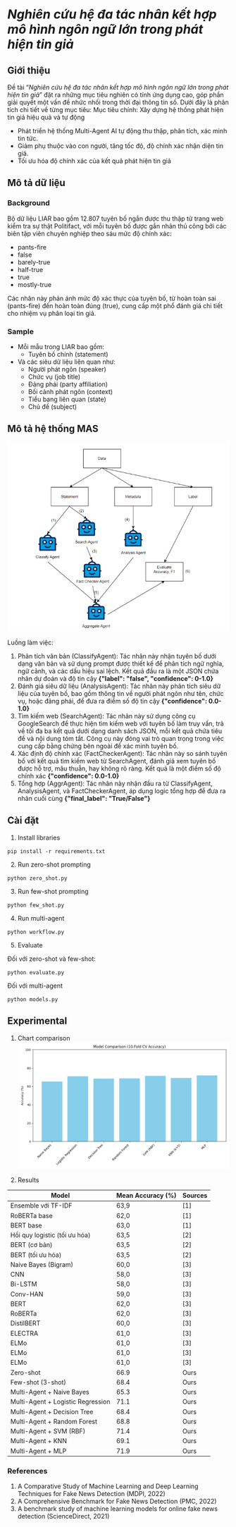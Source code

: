 # *Nghiên cứu hệ đa tác nhân kết hợp mô hình ngôn ngữ lớn trong phát hiện tin giả*

## Giới thiệu
Đề tài “*Nghiên cứu hệ đa tác nhân kết hợp mô hình ngôn ngữ lớn trong phát hiện tin giả*” đặt ra những mục tiêu nghiên có tính ứng dụng cao, góp phần giải quyết một vấn đề nhức nhối trong thời đại thông tin số. Dưới đây là phân tích chi tiết về từng mục tiêu: 
Mục tiêu chính: Xây dựng hệ thống phát hiện tin giả hiệu quả và tự động

- Phát triển hệ thống Multi-Agent AI tự động thu thập, phân tích, xác minh tin tức. 
- Giảm phụ thuộc vào con người, tăng tốc độ, độ chính xác nhận diện tin giả. 
- Tối ưu hóa độ chính xác của kết quả phát hiện tin giả

## Mô tả dữ liệu
### Background
Bộ dữ liệu LIAR bao gồm 12.807 tuyên bố ngắn được thu thập từ trang web kiểm tra sự thật Politifact, với mỗi tuyên bố được gắn nhãn thủ công bởi các biên tập viên chuyên nghiệp theo sáu mức độ chính xác:  
- pants-fire
- false
- barely-true
- half-true
- true
- mostly-true

Các nhãn này phản ánh mức độ xác thực của tuyên bố, từ 
hoàn toàn sai (pants-fire) đến hoàn toàn đúng (true), cung cấp một phổ đánh giá chi tiết cho nhiệm vụ phân loại tin giả.

### Sample
- Mỗi mẫu trong LIAR bao gồm:
  - Tuyên bố chính (statement)
- Và các siêu dữ liệu liên quan như:
  - Người phát ngôn (speaker) 
  - Chức vụ (job title)
  - Đảng phái (party affiliation) 
  - Bối cảnh phát ngôn (context)
  - Tiểu bang liên quan (state)
  - Chủ đề (subject)


## Mô tả hệ thống MAS
![mas](./assets/image.png)

Luồng làm việc:
1. Phân tích văn bản (ClassifyAgent): Tác nhân này nhận tuyên bố dưới dạng văn bản và sử dụng prompt được thiết kế để phân tích ngữ nghĩa, ngữ cảnh, và các dấu hiệu sai lệch. Kết quả đầu ra là một JSON chứa nhãn dự đoán và độ tin cậy **{"label": "false", "confidence": 0-1.0}**
2. Đánh giá siêu dữ liệu (AnalysisAgent): Tác nhân này phân tích siêu dữ liệu của tuyên bố, bao gồm thông tin về người phát ngôn như tên, chức vụ, hoặc đảng phái, để đưa ra điểm số độ tin cậy **{"confidence": 0.0-1.0}**
3. Tìm kiếm web (SearchAgent): Tác nhân này sử dụng công cụ GoogleSearch để thực hiện tìm kiếm web với tuyên bố làm truy vấn, trả về tối đa ba kết quả dưới dạng danh sách JSON, mỗi kết quả chứa tiêu đề và nội dung tóm tắt. Công cụ này đóng vai trò quan trọng trong việc cung cấp bằng chứng bên ngoài để xác minh tuyên bố.
4. Xác định độ chính xác (FactCheckerAgent): Tác nhân này so sánh tuyên bố với kết quả tìm kiếm web từ SearchAgent, đánh giá xem tuyên bố được hỗ trợ, mâu thuẫn, hay không rõ ràng. Kết quả là một điểm số độ chính xác **{"confidence": 0.0-1.0}**
5. Tổng hợp (AggrAgent): Tác nhân này nhận đầu ra từ ClassifyAgent, 
AnalysisAgent, và FactCheckerAgent, áp dụng logic tổng hợp để đưa ra nhãn cuối cùng **{"final_label": "True/False"}**

## Cài đặt

1. Install libraries
```console
pip install -r requirements.txt
```
2. Run zero-shot prompting 
```console
python zero_shot.py
```
3. Run few-shot prompting
```console
python few_shot.py
```
4. Run multi-agent
```console
python workflow.py
```

5. Evaluate

Đối với zero-shot và few-shot:
```console
python evaluate.py
```
Đối với multi-agent
```console
python models.py
```

## Experimental

1. Chart comparison
![chart](./assets/model_accuracy_comparison.png)

2. Results

| Model                             | Mean Accuracy (%) | Sources |
| --------------------------------- | ----------------- | ------- |
| Ensemble với TF-IDF               | 63,9              | [1]     |
| RoBERTa base                      | 62,0              | [1]     |
| BERT base                         | 63,0              | [1]     |
| Hồi quy logistic (tối ưu hóa)     | 63,5              | [2]     |
| BERT (cơ bản)                     | 63,5              | [2]     |
| BERT (tối ưu hóa)                 | 63,5              | [2]     |
| Naive Bayes (Bigram)              | 60,0              | [3]     |
| CNN                               | 58,0              | [3]     |
| Bi-LSTM                           | 58,0              | [3]     |
| Conv-HAN                          | 59,0              | [3]     |
| BERT                              | 62,0              | [3]     |
| RoBERTa                           | 62,0              | [3]     |
| DistilBERT                        | 60,0              | [3]     |
| ELECTRA                           | 61,0              | [3]     |
| ELMo                              | 61,0              | [3]     |
| ELMo                              | 61,0              | [3]     |
| ELMo                              | 61,0              | [3]     |
| Zero-shot                         | 66.9              | Ours    |
| Few-shot (3-shot)                 | 68.4              | Ours    |
| Multi-Agent + Naive Bayes         | 65.3              | Ours    |
| Multi-Agent + Logistic Regression | 71.1              | Ours    |
| Multi-Agent + Decision Tree       | 68.4              | Ours    |
| Multi-Agent + Random Forest       | 68.8              | Ours    |
| Multi-Agent + SVM (RBF)           | 71.4              | Ours    |
| Multi-Agent + KNN                 | 69.1              | Ours    |
| Multi-Agent + MLP                 | 71.9              | Ours    |

### References

1. A Comparative Study of Machine Learning and Deep Learning Techniques for Fake News Detection (MDPI, 2022)
2. A Comprehensive Benchmark for Fake News Detection (PMC, 2022)
3. A benchmark study of machine learning models for online fake news detection (ScienceDirect, 2021)
